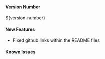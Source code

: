 #### Version Number
${version-number}

#### New Features
* Fixed github links within the README files

#### Known Issues
